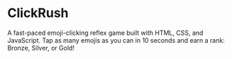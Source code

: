 # ClickRush
A fast-paced emoji-clicking reflex game built with HTML, CSS, and JavaScript. Tap as many emojis as you can in 10 seconds and earn a rank: Bronze, Silver, or Gold!
